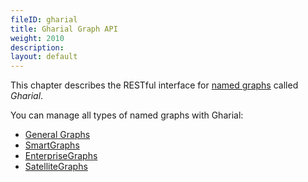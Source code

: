 ```yaml
---
fileID: gharial
title: Gharial Graph API
weight: 2010
description: 
layout: default
---
```

This chapter describes the RESTful interface for
[named graphs](../../graphs/#named-graphs) called _Gharial_.

You can manage all types of named graphs with Gharial:
- [General Graphs](../../graphs/general-graphs/)
- [SmartGraphs](../../graphs/smartgraphs/)
- [EnterpriseGraphs](../../graphs/enterprisegraphs/)
- [SatelliteGraphs](../../graphs/satellitegraphs/)
